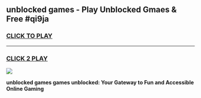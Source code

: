
## unblocked games - Play Unblocked Gmaes & Free #qi9ja
<h3>
<a href="https://premium.freeplayer.one?title=unblocked_games&ref=03M">CLICK TO PLAY</a></h3>
<hr>

<h3>
<a href="https://premium.freeplayer.one?title=unblocked_games&ref=03M">CLICK 2 PLAY</a>
  
</h3>

<a href="https://premium.freeplayer.one?title=unblocked_games&ref=03M"><img src="https://clearcache.store/games.png"></a>


**unblocked games games unblocked: Your Gateway to Fun and Accessible Online Gaming**
